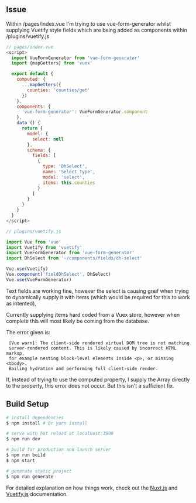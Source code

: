 ## Issue
Within /pages/index.vue I'm trying to use vue-form-generator whilst supplying Vuetify style fields which are being added as components within /plugins/vuetify.js


``` javascript
// pages/index.vue
<script>
  import VueFormGenerator from 'vue-form-generator'
  import {mapGetters} from 'vuex'

  export default {
    computed: {
      ...mapGetters({
        counties: 'counties/get'
      })
    },
    components: {
      'vue-form-generator': VueFormGenerator.component
    },
    data () {
      return {
        model: {
          select: null
        },
        schema: {
          fields: [
            {
              type: 'DhSelect',
              name: 'Select Type',
              model: 'select',
              items: this.counties
            }
          ]
        }
      }
    }
  }
</script>

```
``` javascript
// plugins/vuetify.js

import Vue from 'vue'
import Vuetify from 'vuetify'
import VueFormGenerator from 'vue-form-generator'
import DhSelect from '~/components/fields/dh-select'

Vue.use(Vuetify)
Vue.component('fieldDhSelect', DhSelect)
Vue.use(VueFormGenerator)
```

Text fields are working fine, however the select is causing greif when trying to dynamically supply it with items (which would be required for this to work as intented),

Currently supplying items hard coded from a Vuex store, however when complete this will most likely be coming from the database.

The error given is:

```$xsltvue.runtime.esm.js:587
 [Vue warn]: The client-side rendered virtual DOM tree is not matching 
 server-rendered content. This is likely caused by incorrect HTML markup, 
 for example nesting block-level elements inside <p>, or missing <tbody>. 
 Bailing hydration and performing full client-side render.
```

If, instead of trying to use the computed property, I supply the Array directly to the property, this error does not occur. But this isn't a sufficient fix.



## Build Setup

``` bash
# install dependencies
$ npm install # Or yarn install

# serve with hot reload at localhost:3000
$ npm run dev

# build for production and launch server
$ npm run build
$ npm start

# generate static project
$ npm run generate
```

For detailed explanation on how things work, check out the [Nuxt.js](https://github.com/nuxt/nuxt.js) and [Vuetify.js](https://vuetifyjs.com/) documentation.

